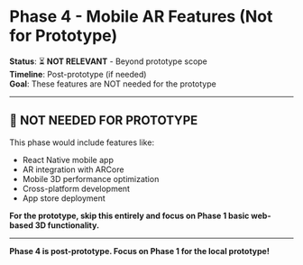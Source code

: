 # Phase 4 - Mobile AR Features (Not for Prototype)

**Status**: ⏳ **NOT RELEVANT** - Beyond prototype scope  
**Timeline**: Post-prototype (if needed)  
**Goal**: These features are NOT needed for the prototype

---

## 🚫 **NOT NEEDED FOR PROTOTYPE**

This phase would include features like:

- React Native mobile app
- AR integration with ARCore
- Mobile 3D performance optimization
- Cross-platform development
- App store deployment

**For the prototype, skip this entirely and focus on Phase 1 basic web-based 3D functionality.**

---

**Phase 4 is post-prototype. Focus on Phase 1 for the local prototype!**

